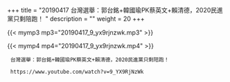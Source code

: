 +++
title = "20190417  台灣選舉：郭台銘+韓國瑜PK蔡英文+賴清德，2020民進黨只剩陪跑！ "
description = ""
weight = 20
+++

{{< mymp3 mp3="20190417_9_yx9rjnzwk.mp3" >}}

{{< mymp4 mp4="20190417_9_yx9rjnzwk.mp4" >}}

     台灣選舉：郭台銘+韓國瑜PK蔡英文+賴清德，2020民進黨只剩陪跑！ 
     
     https://www.youtube.com/watch?v=9_YX9RjNzWk 

